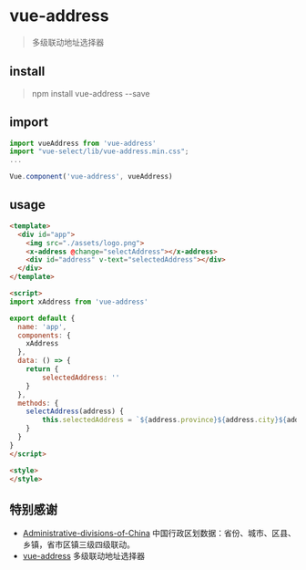 vue-address
===========

> 多级联动地址选择器

install
-------

> npm install vue-address --save

import
------

```js
import vueAddress from 'vue-address'
import "vue-select/lib/vue-address.min.css";
...

Vue.component('vue-address', vueAddress)
```

usage
-----

```html
<template>
  <div id="app">
    <img src="./assets/logo.png">
    <x-address @change="selectAddress"></x-address>
    <div id="address" v-text="selectedAddress"></div>
  </div>
</template>

<script>
import xAddress from 'vue-address'

export default {
  name: 'app',
  components: {
    xAddress
  },
  data: () => {
    return {
        selectedAddress: ''
    }
  },
  methods: {
    selectAddress(address) {
        this.selectedAddress = `${address.province}${address.city}${address.detail}`
    }
  }
}
</script>

<style>
</style>
```

特别感谢
--------

+   [Administrative-divisions-of-China](https://github.com/modood/Administrative-divisions-of-China) 中国行政区划数据：省份、城市、区县、乡镇，省市区镇三级四级联动。
+   [vue-address](https://github.com/WebCodeFarmer/vue-address) 多级联动地址选择器
